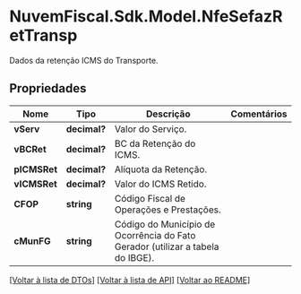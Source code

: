# NuvemFiscal.Sdk.Model.NfeSefazRetTransp
Dados da retenção  ICMS do Transporte.

## Propriedades

Nome | Tipo | Descrição | Comentários
------------ | ------------- | ------------- | -------------
**vServ** | **decimal?** | Valor do Serviço. | 
**vBCRet** | **decimal?** | BC da Retenção do ICMS. | 
**pICMSRet** | **decimal?** | Alíquota da Retenção. | 
**vICMSRet** | **decimal?** | Valor do ICMS Retido. | 
**CFOP** | **string** | Código Fiscal de Operações e Prestações. | 
**cMunFG** | **string** | Código do Município de Ocorrência do Fato Gerador (utilizar a tabela do IBGE). | 

[[Voltar à lista de DTOs]](../README.md#documentation-for-models) [[Voltar à lista de API]](../README.md#documentation-for-api-endpoints) [[Voltar ao README]](../README.md)

